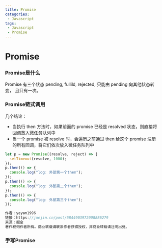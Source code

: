 ```yaml
---
title: Promise
categories:
 - Javascript
tags:
 - Javascript
 - Promise
---
```


# Promise

### Promise是什么
Promise 有三个状态 pending, fullild, rejected, 只能由 pending 向其他状态转变， 且只有一次。

### Promise链式调用

几个结论：
- 当执行 then 方法时，如果前面的 promise 已经是 resolved 状态，则直接将回调放入微任务队列中
- 当一个 promise 被 resolve 时，会遍历之前通过 then 给这个 promise 注册的所有回调，将它们依次放入微任务队列中

```js
let p = new Promise((resolve, reject) => {
  setTimeout(resolve, 1000);
});
p.then(() => {
  console.log("log: 外部第一个then");
});
p.then(() => {
  console.log("log: 外部第二个then");
});
p.then(() => {
  console.log("log: 外部第三个then");
});

作者：yeyan1996
链接：https://juejin.cn/post/6844903972008886279
来源：掘金
著作权归作者所有。商业转载请联系作者获得授权，非商业转载请注明出处。

```

### 手写Promise

```js



```

